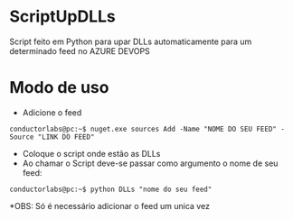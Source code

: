 # ScriptUpDLLs
Script feito em Python para upar DLLs automaticamente para um determinado feed no AZURE DEVOPS

# Modo de uso
* Adicione o feed

```console
conductorlabs@pc:~$ nuget.exe sources Add -Name "NOME DO SEU FEED" -Source "LINK DO FEED"
```

* Coloque o script onde estão as DLLs
* Ao chamar o Script deve-se passar como argumento o nome de seu feed:

```console
conductorlabs@pc:~$ python DLLs "nome do seu feed"
```
*OBS: Só é necessário adicionar o feed um unica vez 
